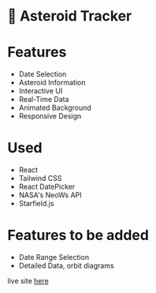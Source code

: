 # 🌠 Asteroid Tracker 

# Features
- Date Selection
- Asteroid Information
- Interactive UI
- Real-Time Data
- Animated Background
- Responsive Design

# Used
- React
- Tailwind CSS
- React DatePicker
- NASA's NeoWs API
- Starfield.js

# Features to be added
- Date Range Selection
- Detailed Data, orbit diagrams

live site [here](https://asteroidsnearby.netlify.app/)
